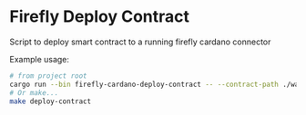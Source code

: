 # Firefly Deploy Contract

Script to deploy smart contract to a running firefly cardano connector

Example usage:
```sh
# from project root
cargo run --bin firefly-cardano-deploy-contract -- --contract-path ./wasm/simple-tx
# Or make...
make deploy-contract
```

